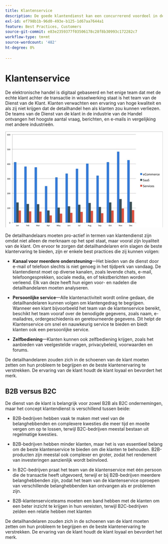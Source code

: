 ```yaml
---
title: Klantenservice
description: De goede klantendienst kan een concurrerend voordeel in de elektronische handel ruimte zijn.
exl-id: ef798b1b-96d0-493e-b125-1d67aa7644a1
feature: Best Practices, Customers
source-git-commit: e83e2359377f03506178c28f8b30993c172282c7
workflow-type: tm+mt
source-wordcount: '482'
ht-degree: 0%

---
```


# Klantenservice

De elektronische handel is digitaal gebaseerd en het enige team dat met de echte klant achter de transactie in wisselwerking staat is het team van de Dienst van de Klant. Klanten verwachten een ervaring van hoge kwaliteit en als zij niet krijgen dat de detailhandel hen als klanten zou kunnen verliezen. De teams van de Dienst van de klant in de industrie van de Handel ontvangen het hoogste aantal vraag, berichten, en e-mails in vergelijking met andere industrieën.

![Klantservice-balkoverzicht](../../assets/playbooks/customer-service-chart.png)

De detailhandelaars moeten pro-actief in termen van klantendienst zijn omdat niet alleen de merknaam op het spel staat, maar vooral zijn loyaliteit van de klant. Om ervoor te zorgen dat detailhandelaren erin slagen de beste klantervaring te bieden, zijn er enkele best practices die zij kunnen volgen:

- **Kanaal voor meerdere ondersteuning**—Het bieden van de dienst door e-mail of telefoon slechts is niet genoeg in het tijdperk van vandaag. De klantendienst moet op diverse kanalen, zoals levende chats, e-mail, telefoongesprekken, sociale media, en of tekstberichten worden verleend. Elk van deze heeft hun eigen voor- en nadelen die detailhandelaren moeten analyseren.

- **Persoonlijke service**—Alle klantenactiviteit wordt online gedaan, die detailhandelaren kunnen volgen om klantengedrag te begrijpen. Wanneer een klant bijvoorbeeld het team van de klantenservice bereikt, beschikt het team vooraf over de benodigde gegevens, zoals naam, e-mailadres, ordergeschiedenis en geretourneerde gegevens. Dit helpt de Klantenservice om snel en nauwkeurig service te bieden en biedt klanten ook een persoonlijke service.

- **Zelfbediening**—Klanten kunnen ook zelfbediening krijgen, zoals het aanbieden van veelgestelde vragen, privacybeleid, voorwaarden en forums.

De detailhandelaren zouden zich in de schoenen van de klant moeten zetten om hun probleem te begrijpen en de beste klantenervaring te verstrekken. De ervaring van de klant houdt de klant loyaal en bevordert het merk.

## B2B versus B2C

De dienst van de klant is belangrijk voor zowel B2B als B2C ondernemingen, maar het concept klantendienst is verschillend tussen beide:

- B2B-bedrijven hebben vaak te maken met veel van de belanghebbenden en complexere kwesties die meer tijd en moeite vergen om op te lossen, terwijl B2C-bedrijven meestal bestaan uit regelmatige kwesties.

- B2B-bedrijven hebben minder klanten, maar het is van essentieel belang om de beste klantenservice te bieden om die klanten te behouden. B2B-producten zijn meestal ook complexer en groter, zodat het rendement van investeringen aanzienlijk wordt beïnvloed.

- In B2C-bedrijven praat het team van de klantenservice met één persoon die de transactie heeft uitgevoerd, terwijl er bij B2B-bedrijven meerdere belanghebbenden zijn, zodat het team van de klantenservice oproepen van verschillende belanghebbenden kan ontvangen als er problemen zijn.

- B2B-klantenserviceteams moeten een band hebben met de klanten om een beter inzicht te krijgen in hun vereisten, terwijl B2C-bedrijven zelden een relatie hebben met klanten

De detailhandelaren zouden zich in de schoenen van de klant moeten zetten om hun probleem te begrijpen en de beste klantenervaring te verstrekken. De ervaring van de klant houdt de klant loyaal en bevordert het merk.
